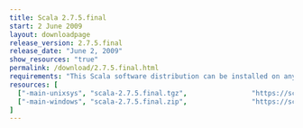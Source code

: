 ```yaml
---
title: Scala 2.7.5.final
start: 2 June 2009
layout: downloadpage
release_version: 2.7.5.final
release_date: "June 2, 2009"
show_resources: "true"
permalink: /download/2.7.5.final.html
requirements: "This Scala software distribution can be installed on any Unix-like or Windows system. It requires the Java runtime version 1.6 or 1.7."
resources: [
  ["-main-unixsys", "scala-2.7.5.final.tgz",                "https://scala-lang.org/files/archive/scala-2.7.5.final.tgz",                   "Mac OS X, Unix, Cygwin",  "16 MB"],
  ["-main-windows", "scala-2.7.5.final.zip",                "https://scala-lang.org/files/archive/scala-2.7.5.final.zip",                   "Windows",                 "16 MB"]
]
---
```




